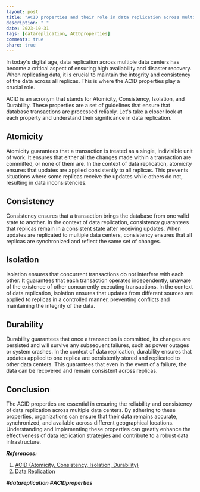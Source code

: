 ```yaml
---
layout: post
title: "ACID properties and their role in data replication across multiple data centers"
description: " "
date: 2023-10-31
tags: [datareplication, ACIDproperties]
comments: true
share: true
---
```


In today's digital age, data replication across multiple data centers has become a critical aspect of ensuring high availability and disaster recovery. When replicating data, it is crucial to maintain the integrity and consistency of the data across all replicas. This is where the ACID properties play a crucial role.

ACID is an acronym that stands for Atomicity, Consistency, Isolation, and Durability. These properties are a set of guidelines that ensure that database transactions are processed reliably. Let's take a closer look at each property and understand their significance in data replication.

## Atomicity

Atomicity guarantees that a transaction is treated as a single, indivisible unit of work. It ensures that either all the changes made within a transaction are committed, or none of them are. In the context of data replication, atomicity ensures that updates are applied consistently to all replicas. This prevents situations where some replicas receive the updates while others do not, resulting in data inconsistencies.

## Consistency

Consistency ensures that a transaction brings the database from one valid state to another. In the context of data replication, consistency guarantees that replicas remain in a consistent state after receiving updates. When updates are replicated to multiple data centers, consistency ensures that all replicas are synchronized and reflect the same set of changes.

## Isolation

Isolation ensures that concurrent transactions do not interfere with each other. It guarantees that each transaction operates independently, unaware of the existence of other concurrently executing transactions. In the context of data replication, isolation ensures that updates from different sources are applied to replicas in a controlled manner, preventing conflicts and maintaining the integrity of the data.

## Durability

Durability guarantees that once a transaction is committed, its changes are persisted and will survive any subsequent failures, such as power outages or system crashes. In the context of data replication, durability ensures that updates applied to one replica are persistently stored and replicated to other data centers. This guarantees that even in the event of a failure, the data can be recovered and remain consistent across replicas.

## Conclusion

The ACID properties are essential in ensuring the reliability and consistency of data replication across multiple data centers. By adhering to these properties, organizations can ensure that their data remains accurate, synchronized, and available across different geographical locations. Understanding and implementing these properties can greatly enhance the effectiveness of data replication strategies and contribute to a robust data infrastructure.

***References:***

1. [ACID (Atomicity, Consistency, Isolation, Durability)](https://en.wikipedia.org/wiki/ACID)
2. [Data Replication](https://www.oracle.com/technical-resources/articles/data-warehousing/data-replication.html)

***#datareplication #ACIDproperties***